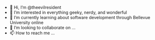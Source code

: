 - 👋 Hi, I’m @theevilresident
- 👀 I’m interested in everything geeky, nerdy, and wonderful
- 🌱 I’m currently learning about software development through Bellevue University online
- 💞️ I’m looking to collaborate on ...
- 📫 How to reach me ...

<!---
theevilresident/theevilresident is a ✨ special ✨ repository because its `README.md` (this file) appears on your GitHub profile.
You can click the Preview link to take a look at your changes.
--->
